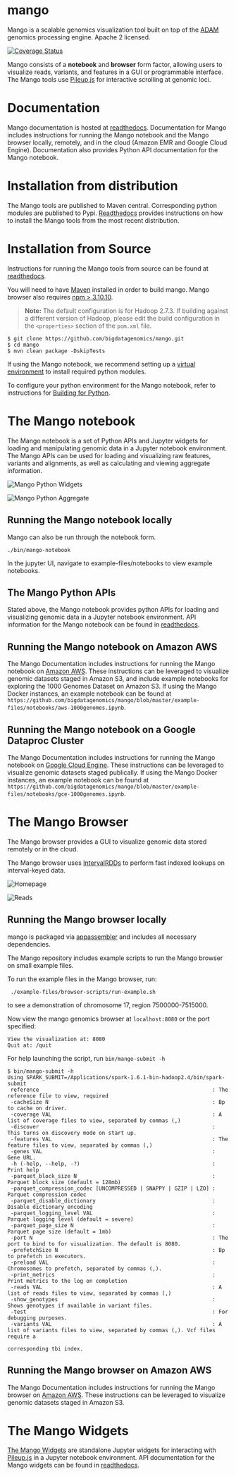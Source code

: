 # mango



Mango is a scalable genomics visualization tool built on top of the [ADAM](https://github.com/bigdatagenomics/adam) genomics processing engine. Apache 2 licensed.

[![Coverage Status](https://coveralls.io/repos/github/bigdatagenomics/mango/badge.svg)](https://coveralls.io/github/bigdatagenomics/mango)


Mango consists of a **notebook** and **browser** form factor, allowing users to visualize reads, variants, and features in a GUI or programmable interface.
The Mango tools use [Pileup.js](https://github.com/hammerlab/pileup.js) for interactive scrolling at genomic loci.

# Documentation

Mango documentation is hosted at [readthedocs](http://bdg-mango.readthedocs.io/en/latest/). Documentation for Mango includes instructions for
running the Mango notebook and the Mango browser locally, remotely, and in the cloud (Amazon EMR and Google Cloud Engine). Documentation
also provides Python API documentation for the Mango notebook.

# Installation from distribution


The Mango tools are published to Maven central. Corresponding python modules are published to Pypi. [Readthedocs](https://bdg-mango.readthedocs.io/en/latest/installation/distribution.html) provides instructions on how to install the Mango tools from the most recent distribution.


# Installation from Source

Instructions for running the Mango tools from source can be found at [readthedocs](https://bdg-mango.readthedocs.io/en/latest/installation/source.html#building-mango-from-source).

You will need to have [Maven](http://maven.apache.org/) installed in order to build mango.
Mango browser also requires [npm > 3.10.10](https://www.npmjs.com/get-npm).

> **Note:** The default configuration is for Hadoop 2.7.3. If building against a different
> version of Hadoop, please edit the build configuration in the `<properties>` section of
> the `pom.xml` file.

```
$ git clone https://github.com/bigdatagenomics/mango.git
$ cd mango
$ mvn clean package -DskipTests
```

If using the Mango notebook, we recommend setting up a [virtual environment](https://virtualenv.pypa.io/en/stable/userguide/#usage) to install required python modules.

To configure your python environment for the Mango notebook, refer to instructions for [Building for Python](https://bdg-mango.readthedocs.io/en/latest/installation/source.html#building-for-python).



# The Mango notebook

The Mango notebook is a set of Python APIs and Jupyter widgets for loading and manipulating genomic data in a Jupyter notebook environment. The Mango APIs can be used for
loading and visualizing raw features, variants and alignments, as well as calculating and viewing aggregate information.

![Mango Python Widgets](https://raw.github.com/bigdatagenomics/mango/master/images/mangoPython_reads.png)

![Mango Python Aggregate](https://raw.github.com/bigdatagenomics/mango/master/images/mangoPython_coverage.png)

## Running the Mango notebook locally

Mango can also be run through the notebook form.

```
./bin/mango-notebook
```

In the jupyter UI, navigate to example-files/notebooks to view example notebooks.


## The Mango Python APIs

Stated above, the Mango notebook provides python APIs for loading and visualizing genomic data in a Jupyter notebook environment. API information for the Mango notebook can be found
in [readthedocs](https://bdg-mango.readthedocs.io/en/latest/mangoPython/api.html).


## Running the Mango notebook on Amazon AWS

The Mango Documentation includes instructions for running the Mango notebook on [Amazon AWS](https://bdg-mango.readthedocs.io/en/latest/cloud/emr.html#running-mango-notebook-on-emr-with-docker).
These instructions can be leveraged to visualize genomic datasets staged in Amazon S3, and include example notebooks for exploring the 1000 Genomes Dataset on Amazon S3. If using the Mango Docker instances,
 an example notebook can be found at `https://github.com/bigdatagenomics/mango/blob/master/example-files/notebooks/aws-1000genomes.ipynb`.

## Running the Mango notebook on a Google Dataproc Cluster


The Mango Documentation includes instructions for running the Mango notebook on [Google Cloud Engine](https://bdg-mango.readthedocs.io/en/latest/cloud/google-cloud.html#running-mango-notebook-on-a-dataproc-cluster).
These instructions can be leveraged to visualize genomic datasets staged publically. If using the Mango Docker instances,
an example notebook can be found at `https://github.com/bigdatagenomics/mango/blob/master/example-files/notebooks/gce-1000genomes.ipynb`.


# The Mango Browser

The Mango browser provides a GUI to visualize genomic data stored remotely or in the cloud.

The Mango browser uses [IntervalRDDs](https://github.com/bigdatagenomics/utils/tree/master/utils-intervalrdd) to perform fast indexed lookups on interval-keyed data.

![Homepage](https://raw.github.com/bigdatagenomics/mango/master/images/overall.png)

![Reads](https://raw.github.com/bigdatagenomics/mango/master/images/browser.png)


## Running the Mango browser locally

mango is packaged via [appassembler](http://mojo.codehaus.org/appassembler/appassembler-maven-plugin/) and includes all necessary dependencies.

The Mango repository includes example scripts to run the Mango browser on small example files.

To run the example files in the Mango browser, run:

```
 ./example-files/browser-scripts/run-example.sh
```

to see a demonstration of chromosome 17, region 7500000-7515000.


 Now view the mango genomics browser at `localhost:8080` or the port specified:
```
View the visualization at: 8080
Quit at: /quit
```

For help launching the script, run `bin/mango-submit -h`
````
$ bin/mango-submit -h
Using SPARK_SUBMIT=/Applications/spark-1.6.1-bin-hadoop2.4/bin/spark-submit
 reference                                                       : The reference file to view, required
 -cacheSize N                                                    : Bp to cache on driver.
 -coverage VAL                                                   : A list of coverage files to view, separated by commas (,)
 -discover                                                       : This turns on discovery mode on start up.
 -features VAL                                                   : The feature files to view, separated by commas (,)
 -genes VAL                                                      : Gene URL.
 -h (-help, --help, -?)                                          : Print help
 -parquet_block_size N                                           : Parquet block size (default = 128mb)
 -parquet_compression_codec [UNCOMPRESSED | SNAPPY | GZIP | LZO] : Parquet compression codec
 -parquet_disable_dictionary                                     : Disable dictionary encoding
 -parquet_logging_level VAL                                      : Parquet logging level (default = severe)
 -parquet_page_size N                                            : Parquet page size (default = 1mb)
 -port N                                                         : The port to bind to for visualization. The default is 8080.
 -prefetchSize N                                                 : Bp to prefetch in executors.
 -preload VAL                                                    : Chromosomes to prefetch, separated by commas (,).
 -print_metrics                                                  : Print metrics to the log on completion
 -reads VAL                                                      : A list of reads files to view, separated by commas (,)
 -show_genotypes                                                 : Shows genotypes if available in variant files.
 -test                                                           : For debugging purposes.
 -variants VAL                                                   : A list of variants files to view, separated by commas (,). Vcf files require a
                                                                   corresponding tbi index.
 ````

## Running the Mango browser on Amazon AWS

The Mango Documentation includes instructions for running the Mango browser on [Amazon AWS](https://bdg-mango.readthedocs.io/en/latest/cloud/emr.html#running-the-mango-browser-on-emr-with-docker).
These instructions can be leveraged to visualize genomic datasets staged in Amazon S3.



# The Mango Widgets

[The Mango Widgets](https://bdg-mango.readthedocs.io/en/latest/jupyterWidgets/usage.html) are standalone Jupyter widgets for interacting with [Pileup.js](https://github.com/hammerlab/pileup.js) in a Jupyter notebook environment. API documentation for the Mango widgets can be found in [readthedocs](https://bdg-mango.readthedocs.io/en/latest/jupyterWidgets/api.html).

